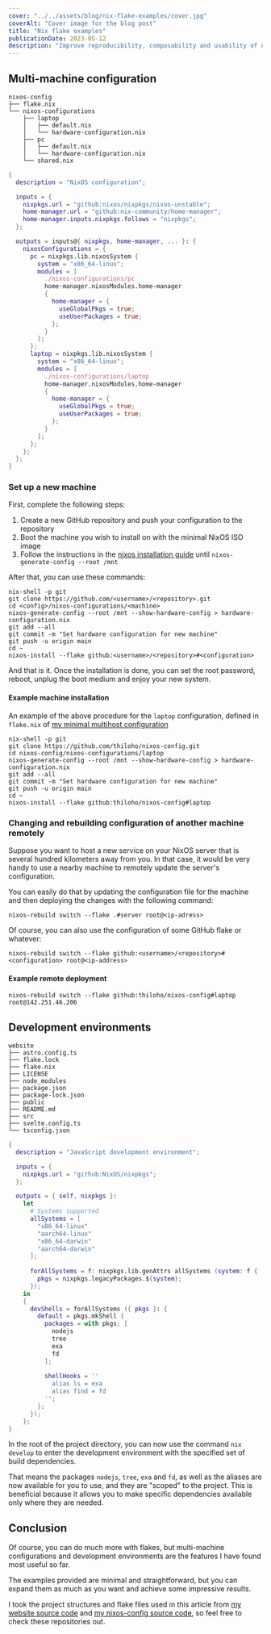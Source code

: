 ```yaml
---
cover: "../../assets/blog/nix-flake-examples/cover.jpg"
coverAlt: "Cover image for the blog post"
title: "Nix flake examples"
publicationDate: 2023-05-12
description: "Improve reproducibility, composability and usability of nix-based projects with flakes and the experimental cli commands."
---
```


## Multi-machine configuration

```
nixos-config
├── flake.nix
└── nixos-configurations
    ├── laptop
    │   ├── default.nix
    │   └── hardware-configuration.nix
    ├── pc
    │   ├── default.nix
    │   └── hardware-configuration.nix
    └── shared.nix
```

```nix
{
  description = "NixOS configuration";

  inputs = {
    nixpkgs.url = "github:nixos/nixpkgs/nixos-unstable";
    home-manager.url = "github:nix-community/home-manager";
    home-manager.inputs.nixpkgs.follows = "nixpkgs";
  };

  outputs = inputs@{ nixpkgs, home-manager, ... }: {
    nixosConfigurations = {
      pc = nixpkgs.lib.nixosSystem {
        system = "x86_64-linux";
        modules = [
          ./nixos-configurations/pc
          home-manager.nixosModules.home-manager
          {
            home-manager = {
              useGlobalPkgs = true;
              useUserPackages = true;
            };
          }
        ];
      };
      laptop = nixpkgs.lib.nixosSystem {
        system = "x86_64-linux";
        modules = [
          ./nixos-configurations/laptop
          home-manager.nixosModules.home-manager
          {
            home-manager = {
              useGlobalPkgs = true;
              useUserPackages = true;
            };
          }
        ];
      };
    };
  };
}
```

### Set up a new machine

First, complete the following steps:

1. Create a new GitHub repository and push your configuration to the repository
2. Boot the machine you wish to install on with the minimal NixOS ISO image
3. Follow the instructions in the [nixos installation guide](https://nixos.org/manual/nixos/stable/index.html#sec-installation-manual-summary) until `nixos-generate-config --root /mnt`

After that, you can use these commands:

```
nix-shell -p git
git clone https://github.com/<username>/<repository>.git
cd <config>/nixos-configurations/<machine>
nixos-generate-config --root /mnt --show-hardware-config > hardware-configuration.nix
git add --all
git commit -m "Set hardware configuration for new machine"
git push -u origin main
cd ~
nixos-install --flake github:<username>/<repository>#<configuration>
```

And that is it. Once the installation is done, you can set the root password, reboot, unplug the boot medium and enjoy your new system.

#### Example machine installation

An example of the above procedure for the `laptop` configuration, defined in `flake.nix` of [my minimal multihost configuration](https://github.com/thiloho/nixos-config)

```
nix-shell -p git
git clone https://github.com/thiloho/nixos-config.git
cd nixos-config/nixos-configurations/laptop
nixos-generate-config --root /mnt --show-hardware-config > hardware-configuration.nix
git add --all
git commit -m "Set hardware configuration for new machine"
git push -u origin main
cd ~
nixos-install --flake github:thiloho/nixos-config#laptop

```

### Changing and rebuilding configuration of another machine remotely

Suppose you want to host a new service on your NixOS server that is several hundred kilometers away from you. In that case, it would be very handy to use a nearby machine to remotely update the server's configuration.

You can easily do that by updating the configuration file for the machine and then deploying the changes with the following command:

```
nixos-rebuild switch --flake .#server root@<ip-adress>
```

Of course, you can also use the configuration of some GitHub flake or whatever:

```
nixos-rebuild switch --flake github:<username>/<repository>#<configuration> root@<ip-address>
```

#### Example remote deployment

```
nixos-rebuild switch --flake github:thiloho/nixos-config#laptop root@142.251.46.206
```

## Development environments

```
website
├── astro.config.ts
├── flake.lock
├── flake.nix
├── LICENSE
├── node_modules
├── package.json
├── package-lock.json
├── public
├── README.md
├── src
├── svelte.config.ts
└── tsconfig.json
```

```nix
{
  description = "JavaScript development environment";

  inputs = {
    nixpkgs.url = "github:NixOS/nixpkgs";
  };

  outputs = { self, nixpkgs }:
    let
      # Systems supported
      allSystems = [
        "x86_64-linux"
        "aarch64-linux"
        "x86_64-darwin"
        "aarch64-darwin"
      ];
      
      forAllSystems = f: nixpkgs.lib.genAttrs allSystems (system: f {
        pkgs = nixpkgs.legacyPackages.${system};
      });
    in
    {
      devShells = forAllSystems ({ pkgs }: {
        default = pkgs.mkShell {
          packages = with pkgs; [
            nodejs
            tree
            exa
            fd
          ];
          
          shellHooks = ''
            alias ls = exa
            alias find = fd
          '';
        };
      });
    };
}
```

In the root of the project directory, you can now use the command `nix develop` to enter the development environment with the specified set of build dependencies.

That means the packages `nodejs`, `tree`, `exa` and `fd`, as well as the aliases are now available for you to use, and they are "scoped" to the project. This is beneficial because it allows you to make specific dependencies available only where they are needed.

## Conclusion

Of course, you can do much more with flakes, but multi-machine configurations and development environments are the features I have found most useful so far.

The examples provided are minimal and straightforward, but you can expand them as much as you want and achieve some impressive results.

I took the project structures and flake files used in this article from [my website source code](https://github.com/thiloho/website) and [my nixos-config source code](https://github.com/thiloho/nixos-config), so feel free to check these repositories out.
